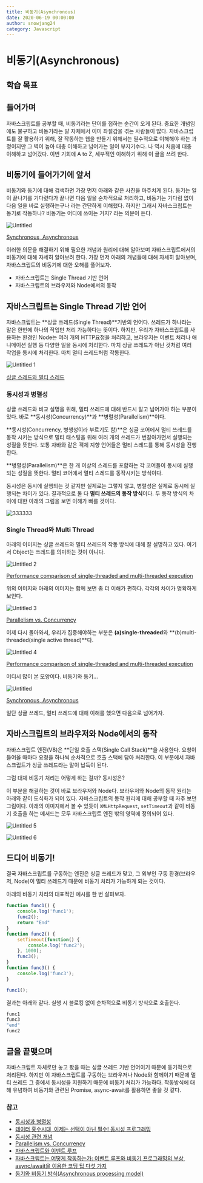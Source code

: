 ```yaml
---
title: 비동기(Asynchronous)
date: 2020-06-19 00:00:00
author: snowjang24
category: Javascript
---
```


# 비동기(Asynchronous)

## 학습 목표

## 들어가며

자바스크립트를 공부할 때, 비동기라는 단어를 접하는 순간이 오게 된다. 중요한 개념임에도 불구하고 비동기라는 말 자체에서 이미 좌절감을 겪는 사람들이 많다. 자바스크립트를 잘 활용하기 위해, 잘 작동하는 웹을 만들기 위해서는 필수적으로 이해해야 하는 과정이지만 그 벽이 높아 대충 이해하고 넘어가는 일이 부지기수다. 나 역시 처음에 대충 이해하고 넘어갔다. 이번 기회에 A to Z, 세부적인 이해하기 위해 이 글을 쓰려 한다.

## 비동기에 들어가기에 앞서

비동기와 동기에 대해 검색하면 가장 먼저 아래와 같은 사진을 마주치게 된다. 동기는 일이 끝나기를 기다렸다가 끝나면 다음 일을 순차적으로 처리하고, 비동기는 기다림 없이 다음 일을 바로 실행하는구나 라는 간단하게 이해했다. 하지만 그래서 자바스크립트는 동기로 작동하나? 비동기는 어디에 쓰이는 거지? 라는 의문이 든다.

![Untitled](https://user-images.githubusercontent.com/26768201/86256008-c7653580-bbf2-11ea-82e8-27c8b75e619e.png)

[Synchronous, Asynchronous](https://velog.io/@cyongchoi/%EB%B9%84%EB%8F%99%EA%B8%B0asynchronous-%EA%B0%9C%EB%85%90)

이러한 의문을 해결하기 위해 필요한 개념과 원리에 대해 알아보며 자바스크립트에서의 비동기에 대해 자세히 알아보려 한다. 가장 먼저 아래의 개념들에 대해 자세히 알아보며, 자바스크립트의 비동기에 대한 오해를 풀어보자.

- 자바스크립트는 Single Thread 기반 언어
- 자바스크립트의 브라우저와 Node에서의 동작

## 자바스크립트는 Single Thread 기반 언어

자바스크립트는 **싱글 쓰레드(Single Thread)**기반의 언어다. 쓰레드가 하나라는 말은 한번에 하나의 작업만 처리 가능하다는 뜻이다. 하지만, 우리가 자바스크립트를 사용하는 환경인 Node는 여러 개의 HTTP요청을 처리하고, 브라우저는 이벤트 처리나 애니메이션 실행 등 다양한 일을 동시에 처리한다. 마치 싱글 쓰레드가 아닌 것처럼 여러 작업을 동시에 처리한다. 마치 멀티 쓰레드처럼 작동한다.

![Untitled 1](https://user-images.githubusercontent.com/26768201/86256066-d350f780-bbf2-11ea-9460-4f6c88371697.png)

[싱글 스레드와 멀티 스레드](https://blog.lgcns.com/1084)

### 동시성과 병렬성

싱글 쓰레드와 비교 설명을 위해, 멀티 쓰레드에 대해 반드시 알고 넘어가야 하는 부분이 있다. 바로 **동시성(Concurrency)**과 **병렬성(Parallelism)**이다.

**동시성(Concurrency, 병행성이라 부르기도 함)**은 싱글 코어에서 멀티 쓰레드를 동작 시키는 방식으로 멀티 태스팅을 위해 여러 개의 쓰레드가 번갈아가면서 실행되는 성질을 뜻한다. 보통 자바와 같은 객체 지향 언어들은 멀티 스레드를 통해 동시성을 진행한다. 

**병렬성(Parallelism)**은 한 개 이상의 스레드를 포함하는 각 코어들이 동시에 실행되는 성질을 뜻한다. 멀티 코어에서 멀티 스레드를 동작시키는 방식이다. 

동시성은 동시에 실행되는 것 같지만 실제로는 그렇지 않고, 병렬성은 실제로 동시에 실행되는 차이가 있다. 결과적으로 둘 다 **멀티 쓰레드의 동작 방식**이다. 두 동작 방식의 차이에 대한 아래의 그림을 보면 이해가 빠를 것이다. 

![333333](https://user-images.githubusercontent.com/26768201/86256043-cf24da00-bbf2-11ea-9926-7f33c6b743d4.png)

### Single Thread와 Multi Thread

아래의 이미지는 싱글 쓰레드와 멀티 쓰레드의 작동 방식에 대해 잘 설명하고 있다. 여기서 Object는 쓰레드를 의미하는 것이 아니다.

![Untitled 2](https://user-images.githubusercontent.com/26768201/86256073-d3e98e00-bbf2-11ea-9054-c78888d5582a.png)

[Performance comparison of single-threaded and multi-threaded execution](https://www.researchgate.net/figure/Performance-comparison-of-single-threaded-and-multi-threaded-execution_fig2_29528663)

위의 이미지와 아래의 이미지는 함께 보면 좀 더 이해가 편하다. 각각의 차이가 명확하게 보인다.

![Untitled 3](https://user-images.githubusercontent.com/26768201/86256077-d4822480-bbf2-11ea-85eb-4b4233c60a07.png)

[Parallelism vs. Concurrency](http://www.dietergalea.com/parallelism-concurrency/)

이제 다시 돌아와서, 우리가 집중해야하는 부분은 **(a)single-threaded**와 **(b)multi-threaded(single active thread)**다. 

![Untitled 4](https://user-images.githubusercontent.com/26768201/86256079-d51abb00-bbf2-11ea-9a46-f2f654438df4.png)

[Performance comparison of single-threaded and multi-threaded execution](https://www.researchgate.net/figure/Performance-comparison-of-single-threaded-and-multi-threaded-execution_fig2_29528663)

어디서 많이 본 모양이다. 비동기와 동기... 

![Untitled](https://user-images.githubusercontent.com/26768201/86256008-c7653580-bbf2-11ea-82e8-27c8b75e619e.png)

[Synchronous, Asynchronous](https://velog.io/@cyongchoi/%EB%B9%84%EB%8F%99%EA%B8%B0asynchronous-%EA%B0%9C%EB%85%90)

일단 싱글 쓰레드, 멀티 쓰레드에 대해 이해를 했으면 다음으로 넘어가자.

## 자바스크립트의 브라우저와 Node에서의 동작

자바스크립트 엔진(V8)은 **단일 호출 스택(Single Call Stack)**을 사용한다. 요청이 들어올 때마다 요청을 하나씩 순차적으로 호출 스택에 담아 처리한다. 이 부분에서 자바스크립트가 싱글 쓰레드라는 말이 납득이 된다. 

그럼 대체 비동기 처리는 어떻게 하는 걸까? 동시성은?

이 부분을 해결하는 것이 바로 브라우저와 Node다. 브라우저와 Node의 동작 원리는 아래와 같이 도식화가 되어 있다. 자바스크립트의 동작 원리에 대해 공부할 때 자주 보던 그림이다. 아래의 이미지에서 볼 수 있듯이 `XMLHttpRequest`, `setTimeout`과 같이 비동기 호출을 하는 메서드는 모두 자바스크립트 엔진 밖의 영역에 정의되어 있다.

![Untitled 5](https://user-images.githubusercontent.com/26768201/86256082-d5b35180-bbf2-11ea-847c-d8684cdb4af5.png)

![Untitled 6](https://user-images.githubusercontent.com/26768201/86256084-d5b35180-bbf2-11ea-911f-1abe57f51fc0.png)


## 드디어 비동기!

결국 자바스크립트를 구동하는 엔진은 싱글 쓰레드가 맞고, 그 외부인 구동 환경(브라우저, Node)이 멀티 쓰레드기 때문에 비동기 처리가 가능하게 되는 것이다.

아래의 비동기 처리의 대표적인 예시를 한 번 살펴보자.

```jsx
function func1() { 
	console.log('func1'); 
	func2(); 
	return "End"
} 
function func2() { 
	setTimeout(function() { 
		console.log('func2'); 
	}, 1000); 
	func3(); 
} 
function func3() { 
	console.log('func3'); 
} 

func1();
```

결과는 아래와 같다. 실행 시 블로킹 없이 순차적으로 비동기 방식으로 호출한다.

```bash
func1
func3
"end"
func2
```

## 글을 끝맺으며

자바스크립트 자체로만 놓고 봤을 때는 싱글 쓰레드 기반 언어이기 때문에 동기적으로 처리된다. 하지만 이 자바스크립트를 구동하는 브라우저나 Node와 함께이기 때문에 멀티 쓰레드 그 중에서 동시성을 지원하기 때문에 비동기 처리가 가능하다. 작동방식에 대해 유념하여 비동기와 관련된 Promise, async-await를 활용하면 좋을 것 같다.

### 참고

- [동시성과 병렬성](https://yolojeb.tistory.com/10)
- [테이터 홍수시대, 이제는 선택이 아닌 필수! 동시성 프로그래밍](https://blog.lgcns.com/1084)
- [동시성 관련 개념](https://medium.com/@ahaljh/%EB%8F%99%EC%8B%9C%EC%84%B1-%EA%B4%80%EB%A0%A8-%EA%B0%9C%EB%85%90-d2f3e6a62b99)
- [Parallelism vs. Concurrency](http://www.dietergalea.com/parallelism-concurrency/)
- [자바스크립트와 이벤트 루프](https://meetup.toast.com/posts/89)
- [자바스크립트는 어떻게 작동하는가: 이벤트 루프와 비동기 프로그래밍의 부상, async/await을 이용한 코딩 팁 다섯 가지](https://engineering.huiseoul.com/%EC%9E%90%EB%B0%94%EC%8A%A4%ED%81%AC%EB%A6%BD%ED%8A%B8%EB%8A%94-%EC%96%B4%EB%96%BB%EA%B2%8C-%EC%9E%91%EB%8F%99%ED%95%98%EB%8A%94%EA%B0%80-%EC%9D%B4%EB%B2%A4%ED%8A%B8-%EB%A3%A8%ED%94%84%EC%99%80-%EB%B9%84%EB%8F%99%EA%B8%B0-%ED%94%84%EB%A1%9C%EA%B7%B8%EB%9E%98%EB%B0%8D%EC%9D%98-%EB%B6%80%EC%83%81-async-await%EC%9D%84-%EC%9D%B4%EC%9A%A9%ED%95%9C-%EC%BD%94%EB%94%A9-%ED%8C%81-%EB%8B%A4%EC%84%AF-%EA%B0%80%EC%A7%80-df65ffb4e7e)
- [동기와 비동기 방식(Asynchronous processing model)](https://webclub.tistory.com/605)